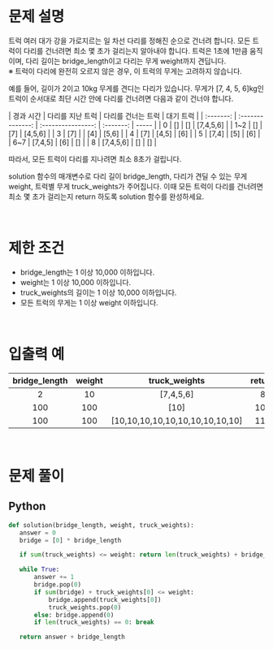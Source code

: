 # 문제 설명

트럭 여러 대가 강을 가로지르는 일 차선 다리를 정해진 순으로 건너려 합니다. 모든 트럭이 다리를 건너려면 최소 몇 초가 걸리는지 알아내야 합니다. 트럭은 1초에 1만큼 움직이며, 다리 길이는 bridge_length이고 다리는 무게 weight까지 견딥니다. <br />
※ 트럭이 다리에 완전히 오르지 않은 경우, 이 트럭의 무게는 고려하지 않습니다.

예를 들어, 길이가 2이고 10kg 무게를 견디는 다리가 있습니다. 무게가 [7, 4, 5, 6]kg인 트럭이 순서대로 최단 시간 안에 다리를 건너려면 다음과 같이 건너야 합니다.

| 경과 시간 | 다리를 지난 트럭 | 다리를 건너는 트럭 | 대기 트럭 |
| :-------: | :--------------: | :----------------: | :-------: | ----- |
|     0     |        []        |         []         | [7,4,5,6] |
|    1~2    |        []        |        [7]         |  [4,5,6]  |
|     3     |       [7]        |                    |    [4]    | [5,6] |
|     4     |       [7]        |       [4,5]        |    [6]    |
|     5     |      [7,4]       |        [5]         |    [6]    |
|    6~7    |     [7,4,5]      |        [6]         |    []     |
|     8     |    [7,4,5,6]     |         []         |    []     |

따라서, 모든 트럭이 다리를 지나려면 최소 8초가 걸립니다.

solution 함수의 매개변수로 다리 길이 bridge_length, 다리가 견딜 수 있는 무게 weight, 트럭별 무게 truck_weights가 주어집니다. 이때 모든 트럭이 다리를 건너려면 최소 몇 초가 걸리는지 return 하도록 solution 함수를 완성하세요.

<br /> 
 
# 제한 조건

- bridge_length는 1 이상 10,000 이하입니다.
- weight는 1 이상 10,000 이하입니다.
- truck_weights의 길이는 1 이상 10,000 이하입니다.
- 모든 트럭의 무게는 1 이상 weight 이하입니다.

<br /> 
 
# 입출력 예

| bridge_length | weight |          truck_weights          | return |
| :-----------: | :----: | :-----------------------------: | :----: |
|       2       |   10   |            [7,4,5,6]            |   8    |
|      100      |  100   |              [10]               |  101   |
|      100      |  100   | [10,10,10,10,10,10,10,10,10,10] |  110   |

<br /> 
 
 # 문제 풀이

## Python

```py
def solution(bridge_length, weight, truck_weights):
   answer = 0
   bridge = [0] * bridge_length

   if sum(truck_weights) <= weight: return len(truck_weights) + bridge_length

   while True:
       answer += 1
       bridge.pop(0)
       if sum(bridge) + truck_weights[0] <= weight:
           bridge.append(truck_weights[0])
           truck_weights.pop(0)
       else: bridge.append(0)
       if len(truck_weights) == 0: break

   return answer + bridge_length
```
